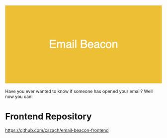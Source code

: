 
<p align="center"> <img src="Project Elements/Email_Beacon.png"/> </p>


Have you ever wanted to know if someone has opened your email? Well now you can! 

# Frontend Repository
https://github.com/cszach/email-beacon-frontend
